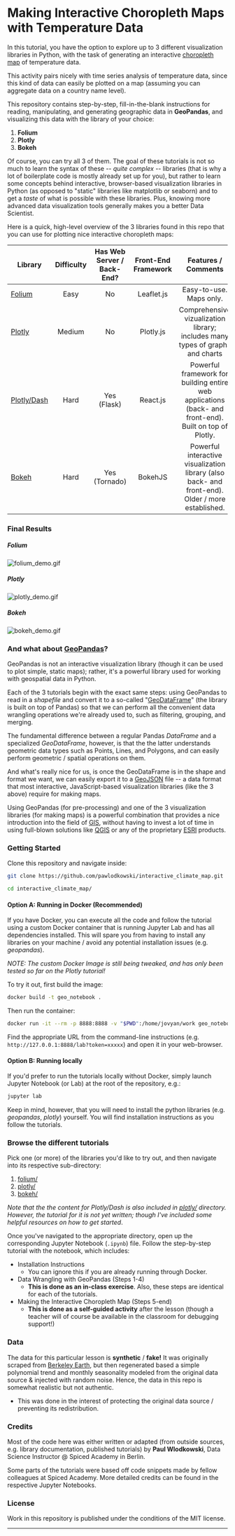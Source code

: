 # Making Interactive Choropleth Maps with Temperature Data

In this tutorial, you have the option to explore up to 3 different visualization
libraries in Python, with the task of generating an interactive [choropleth map](https://en.wikipedia.org/wiki/Choropleth_map) of
temperature data.

This activity pairs nicely with time series analysis of temperature data, since this
kind of data can easily be plotted on a map (assuming you can aggregate data on a
country name level).

This repository contains step-by-step, fill-in-the-blank instructions for reading, manipulating, and generating geographic data in **GeoPandas**, and visualizing this data with
the library of your choice:

1. **Folium**
2. **Plotly**
3. **Bokeh**

Of course, you can try all 3 of them. The goal of these tutorials is not so
much to learn the syntax of these -- _quite complex_ -- libraries (that is why
a lot of boilerplate code is mostly already set up for you), but rather to learn
some concepts behind interactive, browser-based visualization libraries in Python
(as opposed to "static" libraries like matplotlib or seaborn) and to get a _taste_
of what is possible with these libraries. Plus, knowing more advanced data visualization
tools generally makes you a better Data Scientist.

Here is a quick, high-level overview of the 3 libraries found in this repo
that you can use for plotting nice interactive choropleth maps:

| Library          | Difficulty | Has Web Server / Back-End? | Front-End Framework |                                          Features / Comments                                           |
| ---------------- | :--------: | :------------------------: | :-----------------: | :----------------------------------------------------------------------------------------------------: |
| [Folium][1]      |    Easy    |             No             |     Leaflet.js      |                                        Easy-to-use. Maps only.                                         |
| [Plotly][2]      |   Medium   |             No             |      Plotly.js      |             Comprehensive vizualization library; includes many types of graphs and charts              |
| [Plotly/Dash][3] |    Hard    |        Yes (Flask)         |      React.js       | Powerful framework for building entire web applications (back- and front-end). Built on top of Plotly. |
| [Bokeh][4]       |    Hard    |       Yes (Tornado)        |       BokehJS       |    Powerful interactive visualization library (also back- and front-end). Older / more established.    |

### Final Results

##### Folium

![folium_demo.gif](img/folium_demo.gif)

##### Plotly

![plotly_demo.gif](img/plotly_demo.gif)

##### Bokeh

![bokeh_demo.gif](img/bokeh_demo.gif)

### And what about [GeoPandas][5]?

GeoPandas is not an interactive visualization library (though
it can be used to plot simple, static maps); rather, it's a powerful library used for working
with geospatial data in Python.

Each of the 3 tutorials begin with the exact same steps:
using GeoPandas to read in a _shapefile_ and convert it to a so-called "[GeoDataFrame](https://geopandas.org/reference/geopandas.GeoDataFrame.html)" (the library is built on top of Pandas)
so that we can perform all the convenient data wrangling operations we're already used to, such
as filtering, grouping, and merging.

The fundamental difference between a regular Pandas
_DataFrame_ and a specialized _GeoDataFrame_, however, is that the the latter understands
geometric data types such as Points, Lines, and Polygons, and can easily perform geometric /
spatial operations on them.

And what's really nice for us, is once the GeoDataFrame is in
the shape and format we want, we can easily export it to a [GeoJSON](https://en.wikipedia.org/wiki/GeoJSON) file -- a data format that most interactive, JavaScript-based visualization
libraries (like the 3 above) require for making maps.

Using GeoPandas (for pre-processing) and one of the 3 visualization libraries (for making maps)
is a powerful combination that provides a nice introduction into the field of
[GIS](https://en.wikipedia.org/wiki/Geographic_information_system), without having
to invest a lot of time in using full-blown solutions like [QGIS](https://en.wikipedia.org/wiki/QGIS)
or any of the proprietary [ESRI](https://en.wikipedia.org/wiki/Esri) products.

### Getting Started

Clone this repository and navigate inside:

```bash
git clone https://github.com/pawlodkowski/interactive_climate_map.git

cd interactive_climate_map/
```

#### Option A: Running in Docker (Recommended)

If you have Docker, you can execute all the code and follow the tutorial using a custom Docker container that is running Jupyter Lab and has all dependencies installed. This will spare you from having to install any libraries on your machine / avoid any potential installation issues (e.g. *geopandas*).

*NOTE: The custom Docker Image is still being tweaked, and has only been tested so far on the Plotly tutorial!*

To try it out, first build the image:

```bash
docker build -t geo_notebook .
```

Then run the container:

```bash
docker run -it --rm -p 8888:8888 -v "$PWD":/home/jovyan/work geo_notebook
```

Find the appropriate URL from the command-line instructions (e.g. `http://127.0.0.1:8888/lab?token=xxxxx`) and open it in your web-browser. 

#### Option B: Running locally

If you'd prefer to run the tutorials locally without Docker, simply launch Jupyter Notebook (or Lab) at the root of the repository, e.g.:

```bash
jupyter lab
```

Keep in mind, however, that you will need to install the python libraries (e.g. *geopandas*, *plotly*) yourself. You will find installation instructions as you follow the tutorials.

### Browse the different tutorials

Pick one (or more) of the libraries you'd like to try out, and then navigate
into its respective sub-directory:

1. [folium/](folium/)
2. [plotly/](plotly/)
3. [bokeh/](bokeh/)

_Note that the the content for Plotly/Dash is also included in [plotly/](plotly/) directory.
However, the tutorial for it is not yet written; though I've included some helpful resources
on how to get started_.

Once you've navigated to the appropriate directory, open up the corresponding Jupyter Notebook
(`.ipynb`) file. Follow the step-by-step tutorial with the notebook, which includes:

- Installation Instructions
  - You can ignore this if you are already running through Docker.
- Data Wrangling with GeoPandas (Steps 1-4)
  - **This is done as an in-class exercise**. Also, these steps are identical
    for each of the tutorials.
- Making the Interactive Choropleth Map (Steps 5-end)
  - **This is done as a self-guided activity** after the lesson (though
    a teacher will of course be available in the classroom for debugging support!)

### Data

The data for this particular lesson is **synthetic** / **fake!** It was originally scraped from [Berkeley Earth](http://berkeleyearth.lbl.gov/country-list/), but then regenerated based a simple polynomial trend and monthly seasonality modeled from the original data source & injected with random noise. Hence, the data in this repo is somewhat realistic but not authentic.

- This was done in the interest of protecting the original data source / preventing its redistribution.

### Credits

Most of the code here was either written or adapted (from outside sources, e.g. library documentation, published tutorials) by **Paul Wlodkowski**, Data Science Instructor @ Spiced Academy in Berlin. 

Some parts of the tutorials were based off code snippets made by fellow colleagues at Spiced Academy. More detailed credits can be found in the respective Jupyter Notebooks.

### License

Work in this repository is published under the conditions of the MIT license. 

---

[1]: https://python-visualization.github.io/folium/
[2]: https://plotly.com/python/
[3]: https://plotly.com/dash/
[4]: https://bokeh.org/
[5]: https://geopandas.org/
